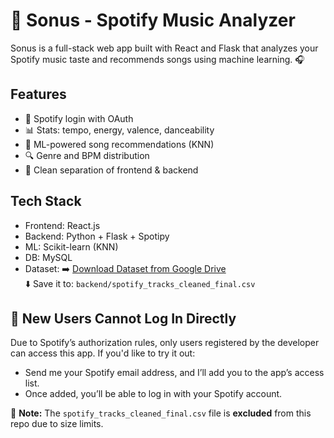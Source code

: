 # 🎵 Sonus - Spotify Music Analyzer

Sonus is a full-stack web app built with React and Flask that analyzes your Spotify music taste and recommends songs using machine learning. 🎧

## Features

- 🔐 Spotify login with OAuth
- 📊 Stats: tempo, energy, valence, danceability
- 🤖 ML-powered song recommendations (KNN)
- 🔍 Genre and BPM distribution
- 📁 Clean separation of frontend & backend

## Tech Stack

- Frontend: React.js
- Backend: Python + Flask + Spotipy
- ML: Scikit-learn (KNN)
- DB: MySQL
- Dataset: ➡️ [Download Dataset from Google Drive](https://drive.google.com/file/d/12iO5maTWpShuCLXwLrTNpQWj7j0jmtuN/view?usp=sharing)  
           ⬇️ Save it to: `backend/spotify_tracks_cleaned_final.csv`

## 🚧 New Users Cannot Log In Directly
Due to Spotify’s authorization rules, only users registered by the developer can access this app. If you'd like to try it out:

- Send me your Spotify email address, and I’ll add you to the app’s access list.
- Once added, you’ll be able to log in with your Spotify account.

📁 **Note:** The `spotify_tracks_cleaned_final.csv` file is **excluded** from this repo due to size limits. 
